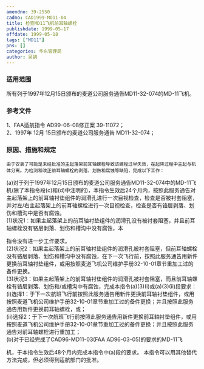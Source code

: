 ```yaml
---
amendno: 39-2550  
cadno: CAD1999-MD11-04  
title: 检查MD11飞机前耳轴螺栓  
publishdate: 1999-05-17  
effdate: 1999-05-18  
tags: ["MD11"]  
pns: []  
categories: 华东管理局  
author: 吴镝  
---
```

  
### 适用范围  
所有列于1997年12月15日颁布的麦道公司服务通告MD11-32-074的MD-11飞机。  
  
<!--more-->  
### 参考文件  
1、FAA适航指令 AD99-06-08修正案 39-11072；  
 2、1997年 12月 15日颁布的麦道公司服务通告 MD11-32-074；  
  
### 原因、措施和规定  
    由于安装了可能是未经批准的主起落架前耳轴螺栓导致该螺栓过早失效，在起降过程中主起与机体分离。为检测和改正前耳轴螺栓的剥落、划伤和腐蚀等缺陷，完成以下工作：  
(a)对于列于1997年12月15日颁布的麦道公司服务通告MD11-32-074中的MD-11飞机(除了本指令段(c)和(d)中注明的)，本指令生效后24个月内，按照此服务通告对主起落架上的前耳轴衬垫组件的润滑孔进行一次目视检查，检查是否被衬套阻塞，并对左/右主起落架上的前耳轴螺栓进行一次目视检查，检查是否有铬层剥落、划伤和槽沟中是否有腐蚀。  
    (1)状况1：如果主起落架上的前耳轴衬垫组件的润滑孔没有被衬套阻塞，并且前耳轴螺栓没有铬层剥落、划伤和槽沟中没有腐蚀，本  
  
      
指令没有进一步工作要求。  
    (2)状况2：如果主起落架上的前耳轴衬垫组件的润滑孔被衬套阻塞，但前耳轴螺栓没有铬层剥落、划伤和槽沟中没有腐蚀，在下一次飞行前，按照此服务通告用新件更换前耳轴衬垫组件，或用按照麦道飞机公司维护手册32-10-01章节重加工过的备件更换。  
    (3)状况3：如果主起落架上的前耳轴衬垫组件的润滑孔被衬套阻塞，而且前耳轴螺栓有铬层剥落、划伤和/或槽沟中有腐蚀，完成本指令(a)(3)(i)或(a)(3)(ii)段要求：  
        (i)选择1：于下一次航班飞行前按照此服务通告用新件更换前耳轴衬垫组件，或用按照麦道飞机公司维护手册32-10-01章节重加工过的备件更换；并且按照此服务通告用新件更换前耳轴螺栓，或；  
        (ii)选择2：于下一次航班飞行前按照此服务通告用新件更换前耳轴衬垫组件，或用按照麦道飞机公司维护手册32-10-01章节重加工过的备件更换；并且按照此服务通告对前耳轴螺栓进行重加工；  
(b)对于已经完成了CAD96-MD11-03(FAA AD96-03-05)的要求的MD-11飞  
  
机，于本指令生效后48个月内完成本指令中(a)段的要求。     本指令可以用其他替代方法完成，但必须得到适航部门的批准。  

